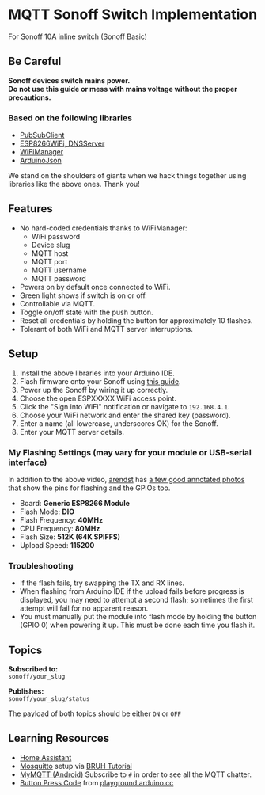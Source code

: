 # MQTT Sonoff Switch Implementation

For Sonoff 10A inline switch (Sonoff Basic)

## Be Careful

**Sonoff devices switch mains power.  
Do not use this guide or mess with mains voltage without the proper precautions.**


### Based on the following libraries

* [PubSubClient](https://github.com/knolleary/pubsubclient)
* [ESP8266WiFi, DNSServer](https://github.com/esp8266/Arduino)
* [WiFiManager](https://github.com/tzapu/WiFiManager)
* [ArduinoJson](https://github.com/bblanchon/ArduinoJson)

We stand on the shoulders of giants when we hack things together using libraries like the above ones. Thank you!



## Features

* No hard-coded credentials thanks to WiFiManager:
  * WiFi password
  * Device slug
  * MQTT host
  * MQTT port
  * MQTT username
  * MQTT password
* Powers on by default once connected to WiFi.
* Green light shows if switch is on or off.
* Controllable via MQTT.
* Toggle on/off state with the push button.
* Reset all credentials by holding the button for approximately 10 flashes.
* Tolerant of both WiFi and MQTT server interruptions.


## Setup

1. Install the above libraries into your Arduino IDE.
1. Flash firmware onto your Sonoff using [this guide](https://www.youtube.com/watch?v=-JxPWA-qxAk).
1. Power up the Sonoff by wiring it up correctly.
1. Choose the open ESPXXXXX WiFi access point.
1. Click the "Sign into WiFi" notification or navigate to `192.168.4.1`.
1. Choose your WiFi network and enter the shared key (password).
1. Enter a name (all lowercase, underscores OK) for the Sonoff.
1. Enter your MQTT server details.

### My Flashing Settings (may vary for your module or USB-serial interface)

In addition to the above video, [arendst](https://github.com/arendst) has [a few good annotated photos](https://github.com/arendst/Sonoff-Tasmota/wiki/GPIO-Locations#sonoff-basic) that show the pins for flashing and the GPIOs too.

* Board: **Generic ESP8266 Module**
* Flash Mode: **DIO**
* Flash Frequency: **40MHz**
* CPU Frequency: **80MHz**
* Flash Size: **512K (64K SPIFFS)**
* Upload Speed: **115200**


### Troubleshooting

* If the flash fails, try swapping the TX and RX lines.
* When flashing from Arduino IDE if the upload fails before progress is displayed, you may need to attempt a second flash; sometimes the first attempt will fail for no apparent reason.
* You must manually put the module into flash mode by holding the button (GPIO 0) when powering it up. This must be done each time you flash it.


## Topics

**Subscribed to:**  
`sonoff/your_slug`

**Publishes:**  
`sonoff/your_slug/status`

The payload of both topics should be either `ON` or `OFF`


## Learning Resources

* [Home Assistant](https://home-assistant.io/)
* [Mosquitto](http://mosquitto.org/) setup via [BRUH Tutorial](https://www.youtube.com/watch?v=AsDHEDbyLfg)
* [MyMQTT (Android)](https://play.google.com/store/apps/details?id=at.tripwire.mqtt.client&hl=en) Subscribe to `#` in order to see all the MQTT chatter.
* [Button Press Code](https://playground.arduino.cc/Code/HoldButton) from [playground.arduino.cc](https://playground.arduino.cc)
